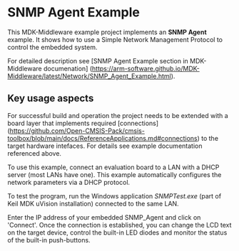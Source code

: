 SNMP Agent Example
==================

This MDK-Middleware example project implements an **SNMP Agent** example. It shows
how to use a Simple Network Management Protocol to control the embedded system.

For detailed description see [SNMP Agent Example section in MDK-Middleware documenation]
(https://arm-software.github.io/MDK-Middleware/latest/Network/SNMP_Agent_Example.html).

Key usage aspects
-----------------

For successful build and operation the project needs to be extended with a board layer
that implements required [connections]
(https://github.com/Open-CMSIS-Pack/cmsis-toolbox/blob/main/docs/ReferenceApplications.md#connections)
to the target hardware intefaces. For details see example documentation referenced above.

To use this example, connect an evaluation board to a LAN with a DHCP server (most LANs have one).
This example automatically configures the network parameters via a DHCP protocol.

To test the program, run the Windows application *SNMPTest.exe* (part of Keil MDK uVision installation)
connected to the same LAN.

Enter the IP address of your embedded SNMP_Agent and click on 'Connect'. Once the connection
is established, you can change the LCD text on the target device, control the built-in LED diodes
and monitor the status of the built-in push-buttons.

